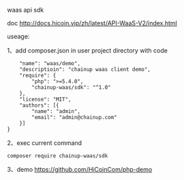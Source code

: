 waas api sdk

doc http://docs.hicoin.vip/zh/latest/API-WaaS-V2/index.html

useage:

1、add composer.json in user project directory with code

```{
    "name": "waas/demo",
    "descriptioin": "chainup waas client demo",
    "require": {
        "php": ">=5.4.0",
        "chainup-waas/sdk": "^1.0"
    },
    "license": "MIT",
    "authors": [{
        "name": "admin",
        "email": "admin@chainup.com"
    }]
}
```

2、exec current command
```
composer require chainup-waas/sdk
```
3、demo
https://github.com/HiCoinCom/php-demo
